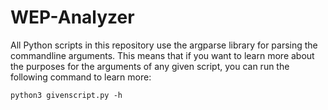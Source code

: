 # WEP-Analyzer

All Python scripts in this repository use the argparse library for parsing the commandline arguments. This means that if you want to learn more about the purposes for the arguments of any given script, you can run the following command to learn more:

```
python3 givenscript.py -h
```
